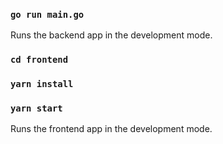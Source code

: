 ### `go run main.go`

Runs the backend app in the development mode. <br/>

### `cd frontend`
### `yarn install`
### `yarn start`

Runs the frontend app in the development mode. <br/>